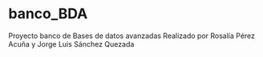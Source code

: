 # banco_BDA
Proyecto banco de Bases de datos avanzadas 
Realizado por Rosalía Pérez Acuña y Jorge Luis Sánchez Quezada
